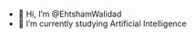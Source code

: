 - 👋 Hi, I’m @EhtshamWalidad
- 🌱 I’m currently studying Artificial Intelligence

<!---
EhtshamWalidad/EhtshamWalidad is a ✨ special ✨ repository because its `README.md` (this file) appears on your GitHub profile.
You can click the Preview link to take a look at your changes.
--->
